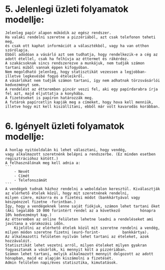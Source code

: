# 5. Jelenlegi üzleti folyamatok modellje:

	Jelenleg papír alapon múködik az egész rendszer.
	Ha valaki rendelni szeretne a pizzériából, azt csak telefonon teheti meg,
	és csak ott kaphat információt a választékból, vagy ha van otthon szórólapja.
	Ebből adódóan a vásárló azt sem tudhatja, hogy rendelkezik-e a cég az adott étellel, csak ha felhívja az éttermet és rákérdez.
	A szakácsoknak sincs rendszerezve a munkájuk, nem tudják számon tartani miből vannak éppen kifogyóban.
	Nem megoldható jelenleg, hogy statisztikát vezessen a legjobban- illetve legkevésbé fogyó ételeikről.
	A vásárlókat nem tudják számon tartani, így nem adhatnak törzsvásárlói kedvezményt sem.
	A rendelést az étteremben pincér veszi fel, aki egy papírdarabra írja fel azt, majd eljuttatja a konyhába.
	A fizetéseket is papíron határozzák meg.
	A futárok papírcetlin kapják meg a címeket, hogy hova kell menniük,
	illetve hogy mit kell kiszállítani, ebből már volt kavarodás korábban.

# 6. Igényelt üzleti folyamatok modellje:

	A honlap nyitóoldalán ki lehet választani, hogy vendég,
	vagy alkalmazott szeretnénk belépni a rendszerbe. (Ez minden esetben regisztrációhoz kötött.)
	A felhasználónak meg kell adnia a: 
	```
		- Nevét
		- Címét
		- Telefonszámát
	```
	A vendégek tudnak házhoz rendelni a weboldalon keresztül. Kiválasztják az elérhető ételek közül, hogy mit szeretnének rendelni,
	milyen címre, mikorra és a fizetési módot (bankkártyával vagy készpénzzel fizetne -forintban.)
	Így, hogy a vendégeknek lenne saját fiókjuk, számon lehet tartani őket (Aki legalább 10 000 forintért rendel az a következő 		hónapra 10% kedvezményt kap.)
	Az étteremben az online felületen lehetne leadni a rendeléseket ami javítana a várakozási időn.
		Kijelölni az elérhető ételek közül mit szeretne rendelni a vendég, milyen módon szeretne fizetni (euró-forint-			bankkártya).
	Az alkalmazotti felületen nyilván lehet tartani az ételeket, azok hozzávalóit.
	Statisztikát lehet vezetni arról, milyen ételeket milyen gyakran fogyasztanak a vásárlók, ki mennyit költ a pizzériában.
	Számon lehet tartani, melyik alkalmazott mennyit dolgozott az adott hónapban, majd ez alapján kiszámolni a fizetését.
	Admin felületen napi/éves statisztika, kimutatások.  
	
	
	
	
	
	
	
